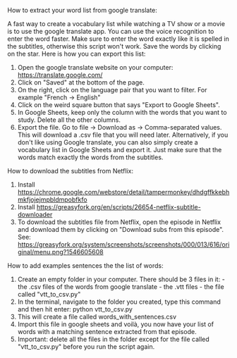 How to extract your word list from google translate:

A fast way to create a vocabulary list while watching a TV show or a movie is to use the google translate app. You can use the voice recognition to enter the word faster. Make sure to enter the word exactly like it is spelled in the subtitles, otherwise this script won't work. Save the words by clicking on the star. Here is how you can export this list:
1. Open the google translate website on your computer: https://translate.google.com/
2. Click on "Saved" at the bottom of the page. 
3. On the right, click on the language pair that you want to filter. For example "French -> English"
4. Click on the weird square button that says "Export to Google Sheets".
5. In Google Sheets, keep only the column with the words that you want to study. Delete all the other columns.
6. Export the file. Go to file -> Download as -> Comma-separated values. This will download a .csv file that you will need later.
Alternatively, if you don't like using Google translate, you can also simply create a vocabulary list in Google Sheets and export it. Just make sure that the words match exactly the words from the subtitles.

How to download the subtitles from Netflix:

1. Install https://chrome.google.com/webstore/detail/tampermonkey/dhdgffkkebhmkfjojejmpbldmpobfkfo
2. Install https://greasyfork.org/en/scripts/26654-netflix-subtitle-downloader
3. To download the subtitles file from Netflix, open the episode in Netflix and download them by clicking on "Download subs from this episode". See: https://greasyfork.org/system/screenshots/screenshots/000/013/616/original/menu.png?1546605608

How to add examples sentences the the list of words:

1. Create an empty folder in your computer. There should be 3 files in it:
            - the .csv files of the words from google translate
            - the .vtt files 
            - the file called "vtt_to_csv.py"
5. In the terminal, navigate to the folder you created, type this command and then hit enter: python vtt_to_csv.py
6. This will create a file called words_with_sentences.csv
7. Import this file in google sheets and voilà, you now have your list of words with a matching sentence extracted from that episode.
8. Important: delete all the files in the folder except for the file called "vtt_to_csv.py" before you run the script again.
